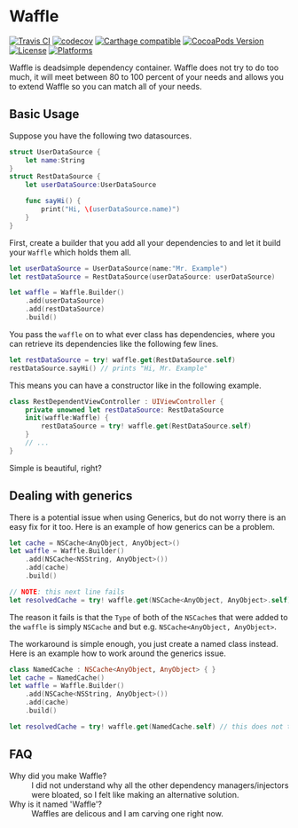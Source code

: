 # Waffle

[![Travis CI](https://travis-ci.org/CodeReaper/Waffle.svg?branch=master)](https://travis-ci.org/CodeReaper/Waffle)
[![codecov](https://codecov.io/gh/CodeReaper/Waffle/branch/master/graph/badge.svg)](https://codecov.io/gh/CodeReaper/Waffle)
[![Carthage compatible](https://img.shields.io/badge/Carthage-compatible-4BC51D.svg?style=flat)](https://github.com/Carthage/Carthage)
[![CocoaPods Version](https://img.shields.io/cocoapods/v/Waffle.svg?style=flat)](http://cocoapods.org/pods/Waffle)
[![License](https://img.shields.io/cocoapods/l/Waffle.svg?style=flat)](http://cocoapods.org/pods/Waffle)
[![Platforms](https://img.shields.io/cocoapods/p/Waffle.svg)](http://cocoapods.org/pods/Waffle)

Waffle is deadsimple dependency container. Waffle does not try to do too much, it will meet between 80 to 100 percent of your needs and allows you to extend Waffle so you can match all of your needs.

## Basic Usage

Suppose you have the following two datasources.

```swift
struct UserDataSource {
    let name:String
}
struct RestDataSource {
    let userDataSource:UserDataSource

    func sayHi() {
        print("Hi, \(userDataSource.name)")
    }
}
```

First, create a builder that you add all your dependencies to and let it build your `Waffle` which holds them all.

```swift
let userDataSource = UserDataSource(name:"Mr. Example")
let restDataSource = RestDataSource(userDataSource: userDataSource)

let waffle = Waffle.Builder()
    .add(userDataSource)
    .add(restDataSource)
    .build()
```

You pass the `waffle` on to what ever class has dependencies, where you can retrieve its dependencies like the following few lines.

```swift
let restDataSource = try! waffle.get(RestDataSource.self)
restDataSource.sayHi() // prints "Hi, Mr. Example"
```

This means you can have a constructor like in the following example.

```swift
class RestDependentViewController : UIViewController {
	private unowned let restDataSource: RestDataSource
	init(waffle:Waffle) {
		restDataSource = try! waffle.get(RestDataSource.self)
	}
	// ...
}
```

Simple is beautiful, right?

## Dealing with generics
There is a potential issue when using Generics, but do not worry there is an easy fix for it too. Here is an example of how generics can be a problem.

```swift
let cache = NSCache<AnyObject, AnyObject>()
let waffle = Waffle.Builder()
    .add(NSCache<NSString, AnyObject>())
    .add(cache)
    .build()

// NOTE: this next line fails
let resolvedCache = try! waffle.get(NSCache<AnyObject, AnyObject>.self) // throws .multipleFound
```
The reason it fails is that the `Type` of both of the `NSCache`s that were added to the `waffle` is simply `NSCache` and but e.g. `NSCache<AnyObject, AnyObject>`.

The workaround is simple enough, you just create a named class instead. Here is an example how to work around the generics issue.

```swift
class NamedCache : NSCache<AnyObject, AnyObject> { }
let cache = NamedCache()
let waffle = Waffle.Builder()
    .add(NSCache<NSString, AnyObject>())
    .add(cache)
    .build()

let resolvedCache = try! waffle.get(NamedCache.self) // this does not throw an error
```

## FAQ
<dl>

<dt>Why did you make Waffle?</dt>
<dd>I did not understand why all the other dependency managers/injectors were bloated, so I felt like making an alternative solution.</dd>

<dt>Why is it named 'Waffle'?</dt>
<dd>Waffles are delicous and I am carving one right now.</dd>

</dl>

